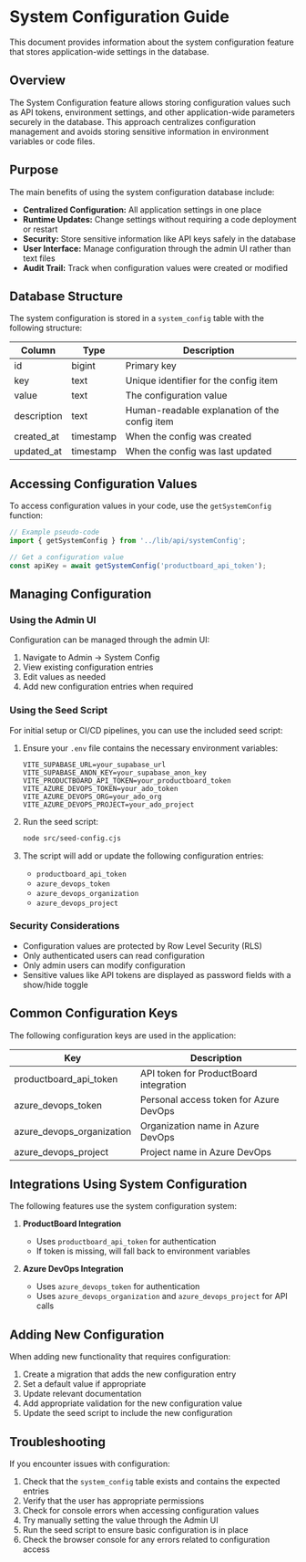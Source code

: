 # System Configuration Guide

This document provides information about the system configuration feature that stores application-wide settings in the database.

## Overview

The System Configuration feature allows storing configuration values such as API tokens, environment settings, and other application-wide parameters securely in the database. This approach centralizes configuration management and avoids storing sensitive information in environment variables or code files.

## Purpose

The main benefits of using the system configuration database include:

- **Centralized Configuration:** All application settings in one place
- **Runtime Updates:** Change settings without requiring a code deployment or restart
- **Security:** Store sensitive information like API keys safely in the database
- **User Interface:** Manage configuration through the admin UI rather than text files
- **Audit Trail:** Track when configuration values were created or modified

## Database Structure

The system configuration is stored in a `system_config` table with the following structure:

| Column | Type | Description |
|--------|------|-------------|
| id | bigint | Primary key |
| key | text | Unique identifier for the config item |
| value | text | The configuration value |
| description | text | Human-readable explanation of the config item |
| created_at | timestamp | When the config was created |
| updated_at | timestamp | When the config was last updated |

## Accessing Configuration Values

To access configuration values in your code, use the `getSystemConfig` function:

```typescript
// Example pseudo-code
import { getSystemConfig } from '../lib/api/systemConfig';

// Get a configuration value
const apiKey = await getSystemConfig('productboard_api_token');
```

## Managing Configuration

### Using the Admin UI

Configuration can be managed through the admin UI:

1. Navigate to Admin → System Config
2. View existing configuration entries
3. Edit values as needed
4. Add new configuration entries when required

### Using the Seed Script

For initial setup or CI/CD pipelines, you can use the included seed script:

1. Ensure your `.env` file contains the necessary environment variables:
   ```
   VITE_SUPABASE_URL=your_supabase_url
   VITE_SUPABASE_ANON_KEY=your_supabase_anon_key
   VITE_PRODUCTBOARD_API_TOKEN=your_productboard_token
   VITE_AZURE_DEVOPS_TOKEN=your_ado_token
   VITE_AZURE_DEVOPS_ORG=your_ado_org
   VITE_AZURE_DEVOPS_PROJECT=your_ado_project
   ```

2. Run the seed script:
   ```bash
   node src/seed-config.cjs
   ```

3. The script will add or update the following configuration entries:
   - `productboard_api_token`
   - `azure_devops_token`
   - `azure_devops_organization`
   - `azure_devops_project`

### Security Considerations

- Configuration values are protected by Row Level Security (RLS)
- Only authenticated users can read configuration
- Only admin users can modify configuration
- Sensitive values like API tokens are displayed as password fields with a show/hide toggle

## Common Configuration Keys

The following configuration keys are used in the application:

| Key | Description |
|-----|-------------|
| productboard_api_token | API token for ProductBoard integration |
| azure_devops_token | Personal access token for Azure DevOps |
| azure_devops_organization | Organization name in Azure DevOps |
| azure_devops_project | Project name in Azure DevOps |

## Integrations Using System Configuration

The following features use the system configuration system:

1. **ProductBoard Integration**
   - Uses `productboard_api_token` for authentication
   - If token is missing, will fall back to environment variables

2. **Azure DevOps Integration**
   - Uses `azure_devops_token` for authentication
   - Uses `azure_devops_organization` and `azure_devops_project` for API calls

## Adding New Configuration

When adding new functionality that requires configuration:

1. Create a migration that adds the new configuration entry
2. Set a default value if appropriate
3. Update relevant documentation
4. Add appropriate validation for the new configuration value
5. Update the seed script to include the new configuration

## Troubleshooting

If you encounter issues with configuration:

1. Check that the `system_config` table exists and contains the expected entries
2. Verify that the user has appropriate permissions
3. Check for console errors when accessing configuration values
4. Try manually setting the value through the Admin UI
5. Run the seed script to ensure basic configuration is in place
6. Check the browser console for any errors related to configuration access
